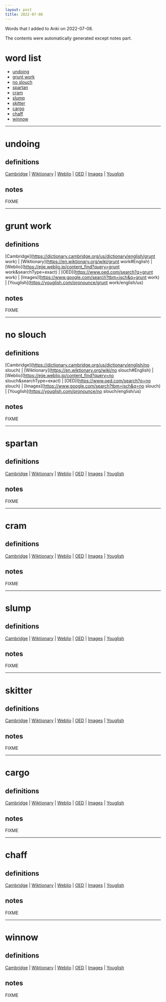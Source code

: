 ```yaml
---
layout: post
title: 2022-07-08
---
```


Words that I added to Anki on 2022-07-08.

The contents were automatically generated except notes part.
# word list
- [undoing](#undoing)
- [grunt work](#grunt-work)
- [no slouch](#no-slouch)
- [spartan](#spartan)
- [cram](#cram)
- [slump](#slump)
- [skitter](#skitter)
- [cargo](#cargo)
- [chaff](#chaff)
- [winnow](#winnow)

---

# undoing
## definitions
[Cambridge](https://dictionary.cambridge.org/us/dictionary/english/undoing)
|
[Wiktionary](https://en.wiktionary.org/wiki/undoing#English)
|
[Weblio](https://ejje.weblio.jp/content_find?query=undoing&searchType=exact)
|
[OED](https://www.oed.com/search?q=undoing)
|
[Images](https://www.google.com/search?tbm=isch&q=undoing)
|
[Youglish](https://youglish.com/pronounce/undoing/english/us)

## notes
FIXME

---

# grunt work
## definitions
[Cambridge](https://dictionary.cambridge.org/us/dictionary/english/grunt work)
|
[Wiktionary](https://en.wiktionary.org/wiki/grunt work#English)
|
[Weblio](https://ejje.weblio.jp/content_find?query=grunt work&searchType=exact)
|
[OED](https://www.oed.com/search?q=grunt work)
|
[Images](https://www.google.com/search?tbm=isch&q=grunt work)
|
[Youglish](https://youglish.com/pronounce/grunt work/english/us)

## notes
FIXME

---

# no slouch
## definitions
[Cambridge](https://dictionary.cambridge.org/us/dictionary/english/no slouch)
|
[Wiktionary](https://en.wiktionary.org/wiki/no slouch#English)
|
[Weblio](https://ejje.weblio.jp/content_find?query=no slouch&searchType=exact)
|
[OED](https://www.oed.com/search?q=no slouch)
|
[Images](https://www.google.com/search?tbm=isch&q=no slouch)
|
[Youglish](https://youglish.com/pronounce/no slouch/english/us)

## notes
FIXME

---

# spartan
## definitions
[Cambridge](https://dictionary.cambridge.org/us/dictionary/english/spartan)
|
[Wiktionary](https://en.wiktionary.org/wiki/spartan#English)
|
[Weblio](https://ejje.weblio.jp/content_find?query=spartan&searchType=exact)
|
[OED](https://www.oed.com/search?q=spartan)
|
[Images](https://www.google.com/search?tbm=isch&q=spartan)
|
[Youglish](https://youglish.com/pronounce/spartan/english/us)

## notes
FIXME

---

# cram
## definitions
[Cambridge](https://dictionary.cambridge.org/us/dictionary/english/cram)
|
[Wiktionary](https://en.wiktionary.org/wiki/cram#English)
|
[Weblio](https://ejje.weblio.jp/content_find?query=cram&searchType=exact)
|
[OED](https://www.oed.com/search?q=cram)
|
[Images](https://www.google.com/search?tbm=isch&q=cram)
|
[Youglish](https://youglish.com/pronounce/cram/english/us)

## notes
FIXME

---

# slump
## definitions
[Cambridge](https://dictionary.cambridge.org/us/dictionary/english/slump)
|
[Wiktionary](https://en.wiktionary.org/wiki/slump#English)
|
[Weblio](https://ejje.weblio.jp/content_find?query=slump&searchType=exact)
|
[OED](https://www.oed.com/search?q=slump)
|
[Images](https://www.google.com/search?tbm=isch&q=slump)
|
[Youglish](https://youglish.com/pronounce/slump/english/us)

## notes
FIXME

---

# skitter
## definitions
[Cambridge](https://dictionary.cambridge.org/us/dictionary/english/skitter)
|
[Wiktionary](https://en.wiktionary.org/wiki/skitter#English)
|
[Weblio](https://ejje.weblio.jp/content_find?query=skitter&searchType=exact)
|
[OED](https://www.oed.com/search?q=skitter)
|
[Images](https://www.google.com/search?tbm=isch&q=skitter)
|
[Youglish](https://youglish.com/pronounce/skitter/english/us)

## notes
FIXME

---

# cargo
## definitions
[Cambridge](https://dictionary.cambridge.org/us/dictionary/english/cargo)
|
[Wiktionary](https://en.wiktionary.org/wiki/cargo#English)
|
[Weblio](https://ejje.weblio.jp/content_find?query=cargo&searchType=exact)
|
[OED](https://www.oed.com/search?q=cargo)
|
[Images](https://www.google.com/search?tbm=isch&q=cargo)
|
[Youglish](https://youglish.com/pronounce/cargo/english/us)

## notes
FIXME

---

# chaff
## definitions
[Cambridge](https://dictionary.cambridge.org/us/dictionary/english/chaff)
|
[Wiktionary](https://en.wiktionary.org/wiki/chaff#English)
|
[Weblio](https://ejje.weblio.jp/content_find?query=chaff&searchType=exact)
|
[OED](https://www.oed.com/search?q=chaff)
|
[Images](https://www.google.com/search?tbm=isch&q=chaff)
|
[Youglish](https://youglish.com/pronounce/chaff/english/us)

## notes
FIXME

---

# winnow
## definitions
[Cambridge](https://dictionary.cambridge.org/us/dictionary/english/winnow)
|
[Wiktionary](https://en.wiktionary.org/wiki/winnow#English)
|
[Weblio](https://ejje.weblio.jp/content_find?query=winnow&searchType=exact)
|
[OED](https://www.oed.com/search?q=winnow)
|
[Images](https://www.google.com/search?tbm=isch&q=winnow)
|
[Youglish](https://youglish.com/pronounce/winnow/english/us)

## notes
FIXME

